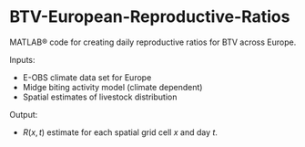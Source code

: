 # BTV-European-Reproductive-Ratios
MATLAB® code for creating daily reproductive ratios for BTV across Europe.

Inputs:
* E-OBS climate data set for Europe
* Midge biting activity model (climate dependent)
* Spatial estimates of livestock distribution 

Output:
* $R(x,t)$ estimate for each spatial grid cell $x$ and day $t$. 

